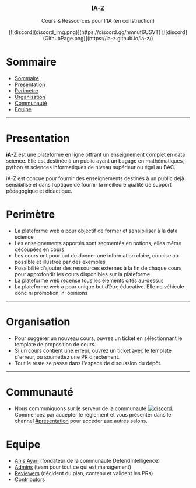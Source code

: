 <h3 align="center">IA-Z</h3>
<p align="center">
  Cours & Ressources pour l'IA (en construction)
</p>

<p align="center">
  <!-- <a href="https://discord.gg/nmnuf6USVT">
    <img alt="discord server invitation link" src="discord_img.png" style="width: 13%; height: 15%">
  </a>  -->
  [![discord](discord_img.png)](https://discord.gg/nmnuf6USVT)
   <!-- <a href="https://ia-z.github.io/ia-z/">
    <img src="GithubPage.png" style="width: 15%; height: 15%">
  </a>   -->
  [![discord](GithubPage.png)](https://ia-z.github.io/ia-z/)
</p>




# Sommaire

- [Sommaire](#sommaire)
- [Presentation](#presentation)
- [Perimètre](#perimètre)
- [Organisation](#organisation)
- [Communauté](#communauté)
- [Equipe](#equipe)

---



# Presentation
**iA-Z** est une plateforme en ligne offrant un enseignement complet en data science. Elle est destinée à un public ayant un bagage en mathématiques, python et sciences informatiques de niveau supérieur ou égal au BAC. 

iA-Z est conçue pour fournir des enseignements destinés à un public déjà sensibilisé et dans l’optique de fournir la meilleure qualité de support pédagogique et didactique.

# Perimètre
- La plateforme web a pour objectif de former et sensibiliser à la data science
-	Les enseignements apportés sont segmentés en notions, elles même découpées en cours
-	Les cours ont pour but de donner une information claire, concise au possible et illustrée par des exemples
-	Possibilité d’ajouter des ressources externes à la fin de chaque cours pour approfondir les cours disponibles sur la plateforme
-	La plateforme web recense tous les éléments cités au-dessus
-	La plateforme web a pour unique but d’être éducative. Elle ne véhicule donc ni promotion,  ni opinions


---
# Organisation

-  Pour suggérer un nouveau cours, ouvrez un ticket en sélectionnant le template de proposition de cours.
-  Si un cours contient une erreur, ouvrez un ticket avec le template d'erreur, ou soumettez une PR directement.
-  Tout le reste se passe dans l'espace de discussion du dépôt.

---
# Communauté

- Nous communiquons sur le serveur de la communauté [![discord](https://img.shields.io/discord/638695942786121758?label=DefendIntelligence&logoColor=ffffff&color=7389D8&labelColor=6A7EC2)](https://discord.gg/nmnuf6USVT). 
Commencez par accepter le réglement et vous présenter dans le channel [#présentation](https://discord.gg/v4nKnCcEqF) pour accéder aux autres salons.


# Equipe

- [Anis Ayari](https://www.github.com/anisayari) (fondateur de la communauté DefendIntelligence)
- [Admins](https://github.com/orgs/ia-z/teams/admins/members) (team pour tout ce qui est management)
- [Reviewers](https://github.com/orgs/ia-z/teams/reviewers/members) (décident du plan, contenu et valident les PRs)
- [Contributors](https://github.com/ia-z/ia-z/graphs/contributors)
